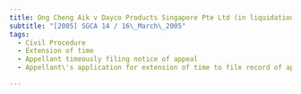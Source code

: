 ```yaml
---
title: Ong Cheng Aik v Dayco Products Singapore Pte Ltd (in liquidation) 
subtitle: "[2005] SGCA 14 / 16\_March\_2005"
tags:
  - Civil Procedure
  - Extension of time
  - Appellant timeously filing notice of appeal
  - Appellant\'s application for extension of time to file record of appeal dismissed by single judge Court of Appeal

---
```


